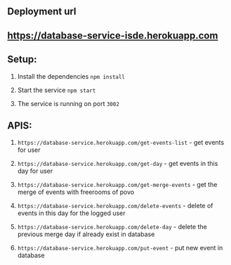 
## Deployment url
## https://database-service-isde.herokuapp.com

## Setup:

1.  Install the dependencies 
    `npm install`

2.  Start the service 
    `npm start`

3.  The service is running on port 
    `3002`

## APIS:

1. `https://database-service.herokuapp.com/get-events-list`  - get events for user

2. `https://database-service.herokuapp.com/get-day`  - get events in this day for user

3. `https://database-service.herokuapp.com/get-merge-events`  - get the merge of events with freerooms of povo

4. `https://database-service.herokuapp.com/delete-events`  - delete of events in this day for the logged user

5. `https://database-service.herokuapp.com/delete-day`  - delete the previous merge day if already exist in database

6. `https://database-service.herokuapp.com/put-event`  - put new event in database
